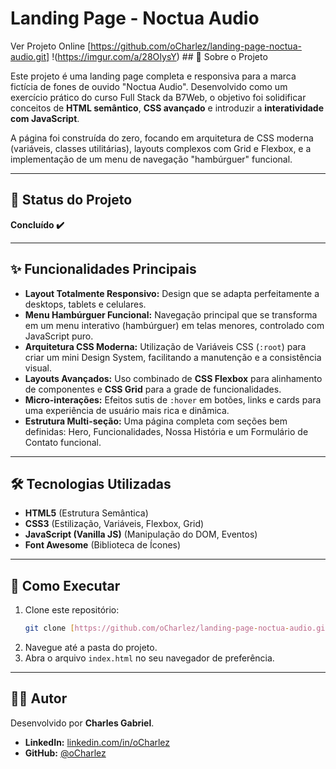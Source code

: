 # Landing Page - Noctua Audio

Ver Projeto Online [https://github.com/oCharlez/landing-page-noctua-audio.git] !(https://imgur.com/a/28OIysY) ## 📖 Sobre o Projeto

Este projeto é uma landing page completa e responsiva para a marca fictícia de fones de ouvido "Noctua Audio". Desenvolvido como um exercício prático do curso Full Stack da B7Web, o objetivo foi solidificar conceitos de **HTML semântico**, **CSS avançado** e introduzir a **interatividade com JavaScript**.

A página foi construída do zero, focando em arquitetura de CSS moderna (variáveis, classes utilitárias), layouts complexos com Grid e Flexbox, e a implementação de um menu de navegação "hambúrguer" funcional.

---

## 🚀 Status do Projeto

**Concluído ✔️**

---

## ✨ Funcionalidades Principais

- **Layout Totalmente Responsivo:** Design que se adapta perfeitamente a desktops, tablets e celulares.
- **Menu Hambúrguer Funcional:** Navegação principal que se transforma em um menu interativo (hambúrguer) em telas menores, controlado com JavaScript puro.
- **Arquitetura CSS Moderna:** Utilização de Variáveis CSS (`:root`) para criar um mini Design System, facilitando a manutenção e a consistência visual.
- **Layouts Avançados:** Uso combinado de **CSS Flexbox** para alinhamento de componentes e **CSS Grid** para a grade de funcionalidades.
- **Micro-interações:** Efeitos sutis de `:hover` em botões, links e cards para uma experiência de usuário mais rica e dinâmica.
- **Estrutura Multi-seção:** Uma página completa com seções bem definidas: Hero, Funcionalidades, Nossa História e um Formulário de Contato funcional.

---

## 🛠️ Tecnologias Utilizadas

- **HTML5** (Estrutura Semântica)
- **CSS3** (Estilização, Variáveis, Flexbox, Grid)
- **JavaScript (Vanilla JS)** (Manipulação do DOM, Eventos)
- **Font Awesome** (Biblioteca de Ícones)

---

## 📁 Como Executar

1.  Clone este repositório:
    ```bash
    git clone [https://github.com/oCharlez/landing-page-noctua-audio.git](https://github.com/oCharlez/landing-page-noctua-audio.git)
    ```
2.  Navegue até a pasta do projeto.
3.  Abra o arquivo `index.html` no seu navegador de preferência.

---

## 👨‍💻 Autor

Desenvolvido por **Charles Gabriel**.

- **LinkedIn:** [linkedin.com/in/oCharlez](https://linkedin.com/in/oCharlez)
- **GitHub:** [@oCharlez](https://github.com/oCharlez)
